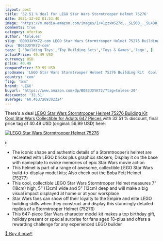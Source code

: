 ```yaml
---
layout: post
title: '32.51 % deal for LEGO Star Wars Stormtrooper Helmet 75276'
date: 2021-12-02 01:53:40
image: 'https://m.media-amazon.com/images/I/41zzxWS27oL._SL500_._SL400_.jpg'
comments: true
category: ofertas
author: 'tole.es'
slug: 'B083JXYK72-com LEGO Star Wars Stormtrooper Helmet 75276 Building Kit...'
sku: 'B083JXYK72-com'
tags: [ 'Building Toys','Toy Building Sets','Toys & Games','lego', ]
actualPrice: 40.49 USD
currency: USD
price: 40.49
comparePrice: 59.99 USD
prodname: 'LEGO Star Wars Stormtrooper Helmet 75276 Building Kit  Cool Star Wars Collectible for Adults  647 Pieces '
country: 'com'
flag: '🇺🇸'
brand: 'LEGO'
buyurl: 'https://www.amazon.com/dp/B083JXYK72/?tag=tolees-20'
descuento: '32.51'
average: '60.4637209302324'
---
```


There's a deal [LEGO Star Wars Stormtrooper Helmet 75276 Building Kit  Cool Star Wars Collectible for Adults  647 Pieces ](https://www.amazon.com/dp/B083JXYK72/?tag=tolees-20)  with  32.51 % discount, final price tag of  40.49 USD (original: 59.99 USD) here:

[![LEGO Star Wars Stormtrooper Helmet 75276](https://m.media-amazon.com/images/I/41zzxWS27oL._SL500_._SL400_.jpg)](https://www.amazon.com/dp/B083JXYK72/?tag=tolees-20)

ℹ️:

- The iconic shape and authentic details of a Stormtrooper’s helmet are recreated with LEGO bricks plus graphics stickers; Display it on the base with nameplate to evoke memories of epic Star Wars movie action
- This helmet is part of a range of awesome, collectible LEGO Star Wars build-to-display model kits; Also check out the Boba Fett Helmet (75277)
- This cool, collectible LEGO Star Wars Stormtrooper Helmet measures 7” (18cm) high, 5” (13cm) wide and 5” (13cm) deep and will make a big visual impact displayed at home or at your workplace
- Star Wars fans can show off their loyalty to the Empire and elite LEGO building skills when they construct and display this stunningly detailed replica of a Stormtrooper Helmet (75276)
- This 647-piece Star Wars character model kit makes a top birthday gift, holiday present or special surprise for fans aged 18-plus and offers a rewarding challenge for any experienced LEGO builder

[🛒 Buy it now!!](https://www.amazon.com/dp/B083JXYK72/?tag=tolees-20)
